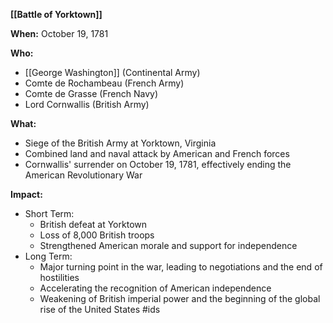 **[[Battle of Yorktown]]**

**When:** October 19, 1781

**Who:**
* [[George Washington]] (Continental Army)
* Comte de Rochambeau (French Army)
* Comte de Grasse (French Navy)
* Lord Cornwallis (British Army)

**What:**
* Siege of the British Army at Yorktown, Virginia
* Combined land and naval attack by American and French forces
* Cornwallis' surrender on October 19, 1781, effectively ending the American Revolutionary War

**Impact:**
* Short Term:
    * British defeat at Yorktown
    * Loss of 8,000 British troops
    * Strengthened American morale and support for independence
* Long Term:
    * Major turning point in the war, leading to negotiations and the end of hostilities
    * Accelerating the recognition of American independence
    * Weakening of British imperial power and the beginning of the global rise of the United States
#ids